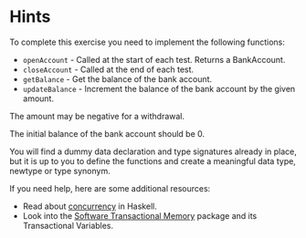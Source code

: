 # Hints

To complete this exercise you need to implement the following functions:

- `openAccount` - Called at the start of each test. Returns a BankAccount.
- `closeAccount` - Called at the end of each test.
- `getBalance` - Get the balance of the bank account.
- `updateBalance` - Increment the balance of the bank account by the given amount.

The amount may be negative for a withdrawal.

The initial balance of the bank account should be 0.

You will find a dummy data declaration and type signatures already in place,
but it is up to you to define the functions and create a meaningful data type,
newtype or type synonym.

If you need help, here are some additional resources:

- Read about [concurrency](https://en.wikipedia.org/wiki/Concurrent_Haskell) in Haskell.
- Look into the [Software Transactional Memory](https://hackage.haskell.org/package/stm) package and its Transactional Variables.
